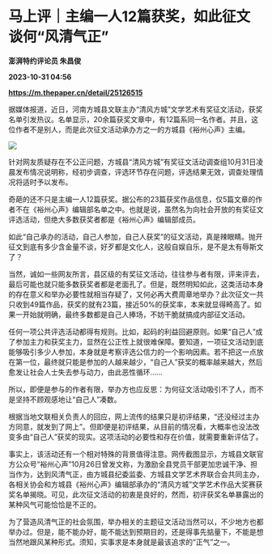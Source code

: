 # 马上评｜主编一人12篇获奖，如此征文谈何“风清气正”
**澎湃特约评论员 朱昌俊**

**2023-10-31 04:56**

**https://m.thepaper.cn/detail/25126515**

据媒体报道，近日，河南方城县文联主办“清风方城”文学艺术有奖征文活动，获奖名单引发热议。名单显示，20余篇获奖文章中，有12篇系同一名作者。并且，这位作者不是别人，而是此次征文活动承办方之一的方城县《裕州心声》主编。

![](https://imagecloud.thepaper.cn/thepaper/image/276/345/314.jpg)

针对网友质疑存在不公正问题，方城县“清风方城”有奖征文活动调查组10月31日凌晨发布情况说明称，经初步调查，评选环节存在问题，评选结果无效，调查处理情况将适时予以发布。

奇葩的还不只是主编一人12篇获奖。据公布的23篇获奖作品信息，仅5篇文章的作者不在《裕州心声》编辑部名单之中。也就是说，虽然名为向社会开放的有奖征文评选活动，但绝大多数获奖者都是《裕州心声》编辑部成员。

如此“自己承办的活动，自己人参加，自己人获奖”的征文活动，真是辣眼睛。抛开征文到底有多少含金量不谈，好歹都是文化人，这般自娱自乐，是不是太有辱斯文了？

当然，诚如一些网友所言，县区级的有奖征文活动，往往参与者有限，评来评去，最后可能也就只能多数获奖者都是老面孔了。但是，既然明知如此，这类活动本身的存在意义和举办必要性就相当存疑了，又何必再大费周章地举办？此次征文一共只收到49篇作品，获奖的就有23篇，接近50%的获奖率，本来就显得畸高了。如果一开始就明确，最终多数都是自己人捧场，不妨干脆就搞成内部征文活动。

任何一项公共评选活动都得有规则。比如，起码的利益回避原则。如果“自己人”成了参加主力和获奖主力，显然在公正性上就很难保障。要知道，一项征文活动到底能够吸引多少人参加，本身就是考察评选公信力的一个影响因素。若不把这一点放在第一位，最终就只能是参加的人越来越少，“自己人”获奖的概率越来越大，然后愈发让社会人士失去参与动力，由此恶性循环……

所以，即便是参与的作者有限，举办方也应反思：为何征文活动吸引不了人，而不是坚持不顾观感地让“自己人”凑数。

根据当地文联相关负责人的回应，网上流传的结果只是初评结果，“还没经过主办方同意，就发到了网上”。但即便是初评结果，从目前的情况看，大概率也没法改变多由“自己人”获奖的现实。这项活动的必要性和存在价值，就需要重新评估了。

事实上，该活动还有一个相对特殊的背景值得注意。网传截图显示，方城县文联官方公众号“裕州心声”10月26日曾发文称，为激励全县党员干部更加忠诚干净、担当作为，达到风清气正，由方城县纪委监委、方城县文学艺术界联合会共同主办，各相关协会和方城县《裕州心声》编辑部承办的“清风方城”文学艺术作品大奖赛获奖名单揭晓。可见，此次征文活动的初衷是良好的，然而，初评获奖名单暴露出的某种风气可能恰恰是不正的。

为了营造风清气正的社会氛围，举办相关的主题征文活动当然可以，不少地方也都举办过。但是，能不能办好，能不能达到预期目的，还是得事先掂量下，不能是想当然地跟风某种形式。须知，实事求是本身就是最该追求的“正气”之一。